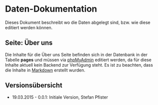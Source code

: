 # Daten-Dokumentation
Dieses Dokument beschreibt wo die Daten abgelegt sind, bzw. wie diese editiert werden können.

## Seite: Über uns
Die Inhalte für die Über uns Seite befinden sich in der Datenbank in der Tabelle **pages** und müssen via [phpMyAdmin](https://filos.catatec.ch/phpMyAdmin/index.php) editiert werden, da für diese Inhalte aktuell kein Backend zur Verfügung steht. Es ist zu beachten, dass die Inhalte in [Markdown](http://daringfireball.net/projects/markdown/basics) erstellt wurden.

## Versionsübersicht
- 19.03.2015 - 0.0.1: Initiale Version, Stefan Pfister